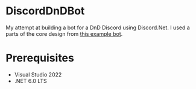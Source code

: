 # DiscordDnDBot

My attempt at building a bot for a DnD Discord using Discord.Net. 
I used a parts of the core design from [this example bot](https://github.com/Aux/Discord.Net-Example).

# Prerequisites
- Visual Studio 2022
- .NET 6.0 LTS
